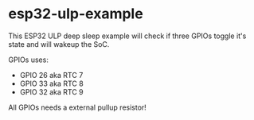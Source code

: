 # esp32-ulp-example

This ESP32 ULP deep sleep example will check if three GPIOs toggle it's state and will wakeup the SoC.

GPIOs uses:
 * GPIO 26 aka RTC 7
 * GPIO 33 aka RTC 8
 * GPIO 32 aka RTC 9
 
All GPIOs needs a external pullup resistor!
 
